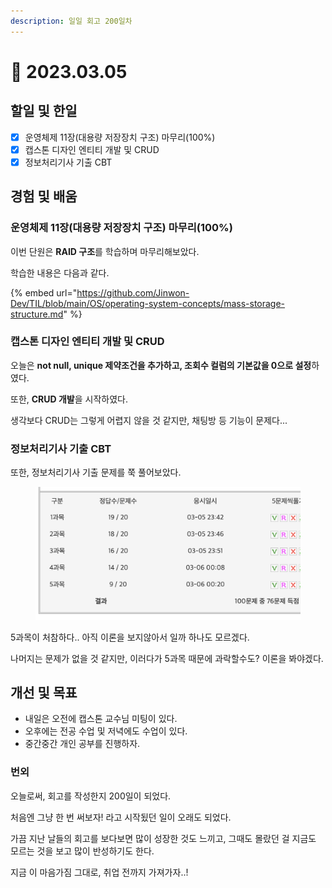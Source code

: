 ```yaml
---
description: 일일 회고 200일차
---
```


# 🥳 2023.03.05

## 할일 및 한일&#x20;

* [x] 운영체제 11장(대용량 저장장치 구조) 마무리(100%)&#x20;
* [x] 캡스톤 디자인 엔티티 개발 및 CRUD&#x20;
* [x] 정보처리기사 기출 CBT&#x20;

## 경험 및 배움&#x20;

### 운영체제 11장(대용량 저장장치 구조) 마무리(100%)&#x20;

이번 단원은 **RAID 구조**를 학습하며 마무리해보았다.

학습한 내용은 다음과 같다.

{% embed url="https://github.com/Jinwon-Dev/TIL/blob/main/OS/operating-system-concepts/mass-storage-structure.md" %}

### 캡스톤 디자인 엔티티 개발 및 CRUD&#x20;

오늘은 **not null, unique 제약조건을 추가하고, 조회수 컬럼의 기본값을 0으로 설정**하였다.

또한, **CRUD 개발**을 시작하였다.

생각보다 CRUD는 그렇게 어렵지 않을 것 같지만, 채팅방 등 기능이 문제다...

### 정보처리기사 기출 CBT&#x20;

또한, 정보처리기사 기출 문제를 쭉 풀어보았다.

<figure><img src="../.gitbook/assets/image (3) (4).png" alt=""><figcaption></figcaption></figure>

5과목이 처참하다.. 아직 이론을 보지않아서 일까 하나도 모르겠다.

나머지는 문제가 없을 것 같지만, 이러다가 5과목 때문에 과락할수도? 이론을 봐야겠다.

## 개선 및 목표&#x20;

* 내일은 오전에 캡스톤 교수님 미팅이 있다.&#x20;
* 오후에는 전공 수업 및 저녁에도 수업이 있다.&#x20;
* 중간중간 개인 공부를 진행하자.&#x20;

### 번외&#x20;

오늘로써, 회고를 작성한지 200일이 되었다.

처음엔 그냥 한 번 써보자! 라고 시작됬던 일이 오래도 되었다.

가끔 지난 날들의 회고를 보다보면 많이 성장한 것도 느끼고, 그때도 몰랐던 걸 지금도 모르는 것을 보고 많이 반성하기도 한다.

지금 이 마음가짐 그대로, 취업 전까지 가져가자..!
